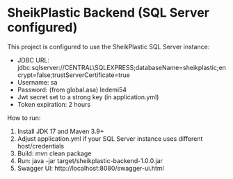 SheikPlastic Backend (SQL Server configured)
=============================================

This project is configured to use the SheikPlastic SQL Server instance:

- JDBC URL: jdbc:sqlserver://CENTRAL\SQLEXPRESS;databaseName=sheikplastic;encrypt=false;trustServerCertificate=true
- Username: sa
- Password: (from global.asa) ledemi54
- Jwt secret set to a strong key (in application.yml)
- Token expiration: 2 hours

How to run:
1. Install JDK 17 and Maven 3.9+
2. Adjust application.yml if your SQL Server instance uses different host/credentials
3. Build: mvn clean package
4. Run: java -jar target/sheikplastic-backend-1.0.0.jar
5. Swagger UI: http://localhost:8080/swagger-ui.html
